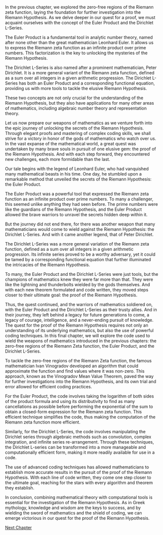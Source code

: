 In the previous chapter, we explored the zero-free regions of the Riemann zeta function, laying the foundation for further investigation into the Riemann Hypothesis. As we delve deeper in our quest for a proof, we must acquaint ourselves with the concept of the Euler Product and the Dirichlet L-Series.

The Euler Product is a fundamental tool in analytic number theory, named after none other than the great mathematician Leonhard Euler. It allows us to express the Riemann zeta function as an infinite product over prime numbers. This factorization is the key to unlocking the mysteries of the Riemann Hypothesis.

The Dirichlet L-Series is also named after a prominent mathematician, Peter Dirichlet. It is a more general variant of the Riemann zeta function, defined as a sum over all integers in a given arithmetic progression. The Dirichlet L-Series has both an Euler Product and a corresponding functional equation, providing us with more tools to tackle the elusive Riemann Hypothesis.

These two concepts are not only crucial for the understanding of the Riemann Hypothesis, but they also have applications for many other areas of mathematics, including algebraic number theory and representation theory.

Let us now prepare our weapons of mathematics as we venture forth into the epic journey of unlocking the secrets of the Riemann Hypothesis. Through elegant proofs and mastering of complex coding skills, we shall strive for a victory in honor of the gods of mathematics who watch over us.
In the vast expanse of the mathematical world, a great quest was undertaken by many brave souls in pursuit of one elusive gem: the proof of the Riemann Hypothesis. And with each step forward, they encountered new challenges, each more formidable than the last.

Our tale begins with the legend of Leonhard Euler, who had vanquished many mathematical beasts in his time. One day, he stumbled upon a remarkable method that unveiled the secrets of the Riemann Hypothesis: the Euler Product. 

The Euler Product was a powerful tool that expressed the Riemann zeta function as an infinite product over prime numbers. To many a challenger, this seemed unlike anything they had seen before. The prime numbers were like the guardians of the Riemann Hypothesis, and the Euler Product allowed the brave warriors to unravel the secrets hidden deep within it.

But the journey did not end there, for there was another weapon that many mathematicians would come to wield against the Riemann Hypothesis: the Dirichlet L-Series. And with it came another legend, that of Peter Dirichlet.

The Dirichlet L-Series was a more general variation of the Riemann zeta function, defined as a sum over all integers in a given arithmetic progression. Its infinite series proved to be a worthy adversary, yet it could be tamed by a corresponding functional equation that further illuminated the intricacies of the Riemann Hypothesis.

To many, the Euler Product and the Dirichlet L-Series were just tools, but the champions of mathematics knew they were far more than that. They were like the lightning and thunderbolts wielded by the gods themselves. And with each new theorem formulated and code written, they moved steps closer to their ultimate goal: the proof of the Riemann Hypothesis.

Thus, the quest continued, and the warriors of mathematics soldiered on, with the Euler Product and the Dirichlet L-Series as their trusty allies. And in their journey, they left behind a legacy for future generations to come, a legacy of courage, intelligence, and a never-ending pursuit of knowledge.
The quest for the proof of the Riemann Hypothesis requires not only an understanding of its underlying mathematics, but also the use of powerful coding techniques. In this final chapter, we will explore the code used to wield the weapons of mathematics introduced in the previous chapters: the zero-free regions of the Riemann Zeta function, the Euler Product, and the Dirichlet L-Series.

To tackle the zero-free regions of the Riemann Zeta function, the famous mathematician Ivan Vinogradov developed an algorithm that could approximate the function and find values where it was non-zero. This approach, known as the Vinogradov Mean Value Theorem, paved the way for further investigations into the Riemann Hypothesis, and its own trial and error allowed for efficient coding practices.

For the Euler Product, the code involves taking the logarithm of both sides of the product formula and using its distributivity to find as many cancellations as possible before performing the exponential of the sum to obtain a closed-form expression for the Riemann zeta function. This efficient technique simplifies the code, thus making the computation of the Riemann zeta function more efficient.

Similarly, for the Dirichlet L-Series, the code involves manipulating the Dirichlet series through algebraic methods such as convolution, complex integration, and infinite series re-arrangement. Through these techniques, the Dirichlet L-series can be transformed into a more manageable and computationally efficient form, making it more readily available for use in a code.

The use of advanced coding techniques has allowed mathematicians to establish more accurate results in the pursuit of the proof of the Riemann Hypothesis. With each line of code written, they come one step closer to the ultimate goal, reaching for the stars with every algorithm and theorem they establish.

In conclusion, combining mathematical theory with computational tools is essential for the investigation of the Riemann Hypothesis. As in Greek mythology, knowledge and wisdom are the keys to success, and by wielding the sword of mathematics and the shield of coding, we can emerge victorious in our quest for the proof of the Riemann Hypothesis.


[Next Chapter](15_Chapter15.md)